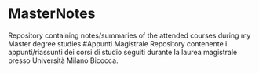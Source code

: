 # MasterNotes
Repository containing notes/summaries of the attended courses during my Master degree studies
#Appunti Magistrale
Repository contenente i appunti/riassunti dei corsi di studio seguiti durante la laurea magistrale presso Università Milano Bicocca.
